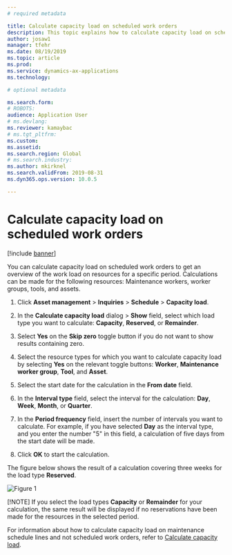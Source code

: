 ```yaml
---
# required metadata

title: Calculate capacity load on scheduled work orders
description: This topic explains how to calculate capacity load on scheduled work orders in Asset Management.
author: josaw1
manager: tfehr
ms.date: 08/19/2019
ms.topic: article
ms.prod: 
ms.service: dynamics-ax-applications
ms.technology: 

# optional metadata

ms.search.form: 
# ROBOTS: 
audience: Application User
# ms.devlang: 
ms.reviewer: kamaybac
# ms.tgt_pltfrm: 
ms.custom: 
ms.assetid: 
ms.search.region: Global
# ms.search.industry: 
ms.author: mkirknel
ms.search.validFrom: 2019-08-31
ms.dyn365.ops.version: 10.0.5

---
```


# Calculate capacity load on scheduled work orders

[!include [banner](../../includes/banner.md)]

 

You can calculate capacity load on scheduled work orders to get an overview of the work load on resources for a specific period. Calculations can be made for the following resources: Maintenance workers, worker groups, tools, and assets.

1. Click **Asset management** > **Inquiries** > **Schedule** > **Capacity load**.

2. In the **Calculate capacity load** dialog > **Show** field, select which load type you want to calculate: **Capacity**, **Reserved**, or **Remainder**.

3. Select **Yes** on the **Skip zero** toggle button if you do not want to show results containing zero.

4. Select the resource types for which you want to calculate capacity load by selecting **Yes** on the relevant toggle buttons: **Worker**, **Maintenance worker group**, **Tool**, and **Asset**.

5. Select the start date for the calculation in the **From date** field.

6. In the **Interval type** field, select the interval for the calculation: **Day**, **Week**, **Month**, or **Quarter**.

7. In the **Period frequency** field, insert the number of intervals you want to calculate. For example, if you have selected **Day** as the interval type, and you enter the number "5" in this field, a calculation of five days from the start date will be made.

8. Click **OK** to start the calculation.

The figure below shows the result of a calculation covering three weeks for the load type **Reserved**.

![Figure 1](media/08-work-order-scheduling.png)

[!NOTE]
If you select the load types **Capacity** or **Remainder** for your calculation, the same result will be displayed if no reservations have been made for the resources in the selected period.

For information about how to calculate capacity load on maintenance schedule lines and not scheduled work orders, refer to [Calculate capacity load](../capacity-planning/calculate-capacity-load.md).

